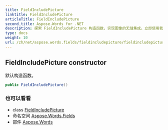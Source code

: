 ```yaml
---
title: FieldIncludePicture
linktitle: FieldIncludePicture
articleTitle: FieldIncludePicture
second_title: Aspose.Words for .NET
description: 探索 FieldIncludePicture 构造函数，实现图像的无缝集成。立即使用我们的默认构造函数解锁增强功能！
type: docs
weight: 10
url: /zh/net/aspose.words.fields/fieldincludepicture/fieldincludepicture/
---
```

## FieldIncludePicture constructor

默认构造函数。

```csharp
public FieldIncludePicture()
```

### 也可以看看

* class [FieldIncludePicture](../)
* 命名空间 [Aspose.Words.Fields](../../../aspose.words.fields/)
* 部件 [Aspose.Words](../../../)
